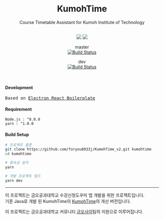 <div align="center">
<br/>
<h1>KumohTime</h1>
<p>Course Timetable Assistant for Kumoh Institute of Technology</p><br/>
<img src="https://forthebadge.com/images/badges/built-with-love.svg">
<img src="https://forthebadge.com/images/badges/uses-js.svg">

<br/>

master<br/>
[![Build Status](https://semaphoreci.com/api/v1/foryou8033j/kumohtime_v2-2/branches/master/badge.svg)](https://semaphoreci.com/foryou8033j/kumohtime_v2-2)

dev<br/>
[![Build Status](https://semaphoreci.com/api/v1/foryou8033j/kumohtime_v2/branches/dev/badge.svg)](https://semaphoreci.com/foryou8033j/kumohtime_v2)

<br/>
</div>

#### Development

<pre class="highlight highlight-html">
Based on <a href="https://github.com/electron-react-boilerplate/electron-react-boilerplate.git" title="Electron React Boilerplate">Electron React Boilerplate</a>
</pre>

#### Requirement

```
Node.js : ^8.0.0
yarn : ^1.0.0
```

#### Build Setup

```bash
# 프로젝트 클론
git clone https://github.com/foryou8033j/KumohTime_v2.git kumohtime
cd kumohtime

# 종속성 설치
yarn

# 개발 프로젝트 빌드
yarn dev
```

---

이 프로젝트는 금오공과대학교 수강신청도우미 앱 개발을 위한 프로젝트입니다.<br/>
기존 Java로 개발 된 KumohTime의 [KumohTime](https://github.com/foryou8033j/KumohTime)의 개선 버전입니다.

이 프로젝트는 금오공과대학교 커뮤니티 [금오사이](https://kumoh42.com)팀의 지원으로 이루어집니다.
